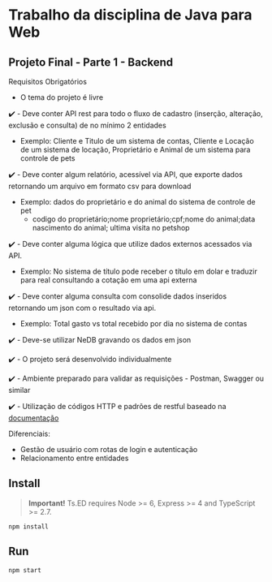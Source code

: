 # Trabalho da disciplina de Java para Web

## Projeto Final - Parte 1 - Backend

Requisitos Obrigatórios

- O tema do projeto é livre

:heavy_check_mark: - Deve conter API rest para todo o fluxo de cadastro (inserção, alteração, exclusão e consulta) de no mínimo 2 entidades
  -  Exemplo: Cliente e Titulo de um sistema de contas, Cliente e Locação de um sistema de locação, Proprietário e Animal de um sistema para controle de pets
  
:heavy_check_mark: - Deve conter algum relatório, acessível via API, que exporte dados retornando um arquivo em formato csv para download
  - Exemplo: dados do proprietário e do animal do sistema de controle de pet
    - codigo do proprietário;nome proprietário;cpf;nome do animal;data nascimento do animal; ultima visita no petshop

:heavy_check_mark: - Deve conter alguma lógica que utilize dados externos acessados via API.
  - Exemplo: No sistema de título pode receber o título em dolar e traduzir para real consultando a cotação em uma api externa

:heavy_check_mark: - Deve conter alguma consulta com consolide dados inseridos retornando um json com o resultado via api.
  - Exemplo: Total gasto vs total recebido por dia no sistema de contas

:heavy_check_mark: - Deve-se utilizar NeDB gravando os dados em json

:heavy_check_mark: - O projeto será desenvolvido individualmente

:heavy_check_mark: - Ambiente preparado para validar as requisições - Postman, Swagger ou similar

:heavy_check_mark: - Utilização de códigos HTTP e padrões de restful baseado na [documentação](https://www.restapitutorial.com/)

Diferenciais:

- Gestão de usuário com rotas de login e autenticação
- Relacionamento entre entidades

## Install

> **Important!** Ts.ED requires Node >= 6, Express >= 4 and TypeScript >= 2.7.

```batch
npm install
```

## Run

```
npm start
```
